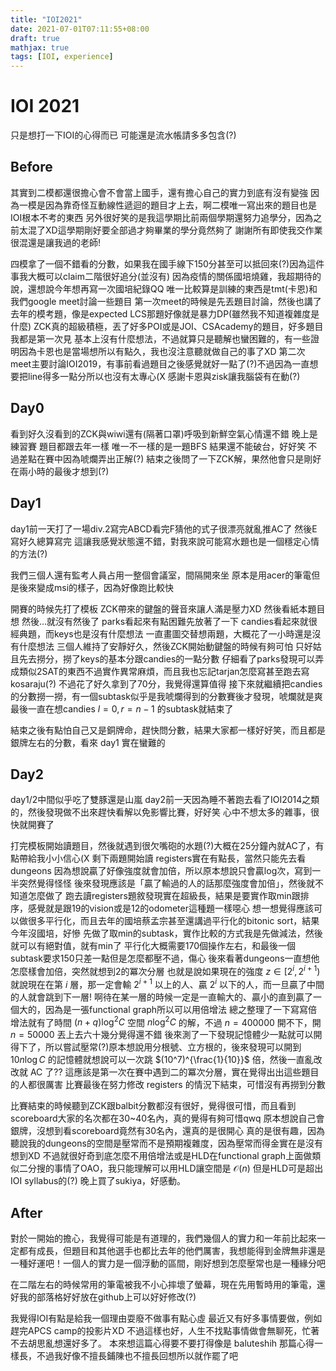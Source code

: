 ```yaml
---
title: "IOI2021"
date: 2021-07-01T07:11:55+08:00
draft: true
mathjax: true
tags: [IOI, experience]
---
```


# IOI 2021
只是想打一下IOI的心得而已
可能還是流水帳請多多包含(?)

## Before
其實到二模都還很擔心會不會當上國手，還有擔心自己的實力到底有沒有變強
因為一模是因為靠奇怪互動線性遞迴的題目才上去，啊二模唯一寫出來的題目也是IOI根本不考的東西
另外很好笑的是我這學期比前兩個學期還努力追學分，因為之前太混了XD這學期剛好要全部過才夠畢業的學分竟然夠了
謝謝所有即使我交作業很混還是讓我過的老師!

四模拿了一個不錯看的分數，如果我在國手線下150分甚至可以抵回來(?)因為這件事我大概可以claim二階很好追分(並沒有)
因為疫情的關係國培燒雞，我超期待的說，還想說今年想再寫一次國培紀錄QQ
唯一比較算是訓練的東西是tmt(卡恩)和我們google meet討論一些題目
第一次meet的時候是先丟題目討論，然後也講了去年的模考題，像是expected LCS那題好像就是暴力DP(雖然我不知道複雜度是什麼)
ZCK真的超級積極，丟了好多POI或是JOI、CSAcademy的題目，好多題目我都是第一次見
基本上沒有什麼想法，不過就算只是聽解也蠻困難的，有一些證明因為卡恩也是當場想所以有點久，我也沒注意聽就做自己的事了XD
第二次meet主要討論IOI2019，有事前看過題目之後感覺就好一點了(?)不過因為一直想要把line得多一點分所以也沒有太專心(X
感謝卡恩與zisk讓我腦袋有在動(?)

## Day0
看到好久沒看到的ZCK與wiwi還有(隔著口罩)呼吸到新鮮空氣心情還不錯
晚上是練習賽
題目都跟去年一樣
唯一不一樣的是一題BFS
結果還不能破台，好好笑
不過差點在賽中因為唬爛弄出正解(?)
結束之後問了一下ZCK解，果然他會只是剛好在兩小時的最後才想到(?)

## Day1
day1前一天打了一場div.2寫完ABCD看完F猜他的式子很漂亮就亂推AC了 然後E寫好久總算寫完
這讓我感覺狀態還不錯，對我來說可能寫水題也是一個穩定心情的方法(?)

我們三個人還有監考人員占用一整個會議室，間隔開來坐
原本是用acer的筆電但是後來變成msi的樣子，因為好像跑比較快

開賽的時候先打了模板
ZCK帶來的鍵盤的聲音來讓人滿是壓力XD
然後看紙本題目想
然後...就沒有然後了
parks看起來有點困難先放著了一下
candies看起來就很經典題，而keys也是沒有什麼想法
一直畫圖交替想兩題，大概花了一小時還是沒有什麼想法
三個人維持了安靜好久，然後ZCK開始動鍵盤的時候有夠可怕
只好姑且先去撈分，撈了keys的基本分跟candies的一點分數
仔細看了parks發現可以弄成類似2SAT的東西不過實作異常麻煩，而且我也忘記tarjan怎麼寫甚至跑去寫kosaraju(?)
不過花了好久拿到了70分，我覺得還算值得
接下來就繼續把candies的分數撈一撈，有一個subtask似乎是我唬爛得到的分數賽後才發現，唬爛就是爽
最後一直在想candies $l=0, r=n-1$ 的subtask就結束了

結束之後有點怕自己又是銅牌命，趕快問分數，結果大家都一樣好好笑，而且都是銀牌左右的分數，看來 day1 實在蠻難的

## Day2
day1/2中間似乎吃了雙豚還是山嵐
day2前一天因為睡不著跑去看了IOI2014之類的，然後發現做不出來趕快看解以免影響比賽，好好笑
心中不想太多的雜事，很快就開賽了

打完模板開始讀題目，然後就遇到很欠嘴砲的水題(?)大概在25分鐘內就AC了，有點帶給我小小信心(X
剩下兩題開始讀
registers實在有點長，當然只能先去看dungeons
因為想說贏了好像強度就會加倍，所以原本想說只會贏log次，寫到一半突然覺得怪怪
後來發現應該是「贏了輸過的人的話那麼強度會加倍」，然後就不知道怎麼做了
跑去讀registers題敘發現實在超級長，結果是要實作取min跟排序，感覺就是跟19的vision或是12的odometer這種題一樣噁心
想一想覺得應該可以做很多平行化，而且去年的國培蔡孟宗甚至還講過平行化的bitonic sort，結果今年沒國培，好慘
先做了取min的subtask，實作比較的方式我是先做減法，然後就可以有絕對值，就有min了
平行化大概需要170個操作左右，和最後一個subtask要求150只差一點但是怎麼都壓不過，傷心
後來看著dungeons一直想他怎麼樣會加倍，突然就想到2的冪次分層
也就是說如果現在的強度 $z\in[2^i,2^{i+1})$ 就說現在在第 $i$ 層，那一定會輸 $2^{i+1}$ 以上的人、贏 $2^i$ 以下的人，而一旦贏了中間的人就會跳到下一層!
啊待在某一層的時候一定是一直輸大的、贏小的直到贏了一個大的，因為是一張functional graph所以可以用倍增法
總之整理了一下寫寫倍增法就有了時間 $(n+q)\log^2C$ 空間 $n\log^2C$ 的解，不過 $n=400000$ 開不下，開 $n=50000$ 丟上去六十幾分覺得還不錯
後來測了一下發現記憶體少一點就可以開得下了，所以嘗試壓常(?)原本想說用分根號、立方根的，後來發現可以開到 $10n\log C$ 的記憶體就想說可以一次跳 $(10^7)^{\frac{1}{10}}$ 倍，然後一直亂改改就 AC 了??
這應該是第一次在賽中遇到二的冪次分層，實在覺得出出這些題目的人都很厲害
比賽最後在努力修改 registers 的情況下結束，可惜沒有再撈到分數

比賽結束的時候聽到ZCK跟balbit分數都沒有很好，覺得很可惜，而且看到scoreboard大家的名次都在30~40名內，真的覺得有夠可惜qwq
原本想說自己會銀牌，沒想到看scoreboard竟然有30名內，還真的是很開心
真的是很有趣，因為聽說我的dungeons的空間是壓常而不是預期複雜度，因為壓常而得金實在是沒有想到XD
不過就很好奇到底怎麼不用倍增法或是HLD在functional graph上面做類似二分搜的事情了OAO，我只能理解可以用HLD讓空間是 $\mathcal{O}(n)$ 但是HLD可是超出IOI syllabus的(?)
晚上買了sukiya，好感動。

## After
對於一開始的擔心，我覺得可能是有道理的，我們幾個人的實力和一年前比起來一定都有成長，但題目和其他選手也都比去年的他們厲害，我想能得到金牌無非還是一種好運吧！一個人的實力是一個浮動的區間，剛好想到怎麼壓常也是一種緣分吧

在二階左右的時候常用的筆電被我不小心摔壞了螢幕，現在先用暫時用的筆電，還好我的部落格好好放在github上可以好好修改(?)

我覺得IOI有點是給我一個理由耍廢不做事有點心虛
最近又有好多事情要做，例如趕完APCS camp的投影片XD 不過這樣也好，人生不找點事情做會無聊死，忙著不去胡思亂想還好多了。
本來想這篇心得要不要打得像是 baluteshih 那篇心得一樣長，不過我好像不擅長鋪陳也不擅長回想所以就作罷了吧
